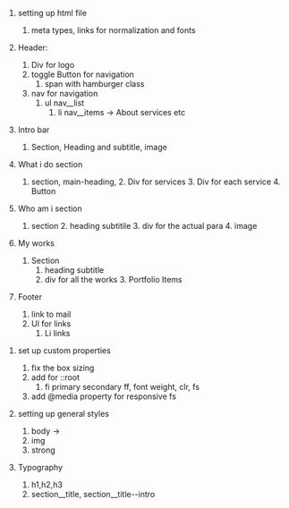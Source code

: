 1. setting up html file
    1. meta types, links for normalization and fonts

2. Header:
    1. Div for logo
    2. toggle Button for navigation 
        1. span with hamburger class
    3. nav for navigation
        1. ul nav__list
            1. li nav__items -> About services etc
    
3. Intro bar
    1. Section, Heading and subtitle, image

4. What i do section
    1. section, main-heading, 
        2. Div for services
            3. Div for each service
        4. Button 


5. Who am i section
    1. section 
        2. heading  subtitile
        3. div for the actual para
        4. image

6. My works
    1. Section
        1. heading subtitle
        2. div for all the works
            3. Portfolio Items

7. Footer
    1. link to mail
    2. Ul for links
        1. Li links


<!-- CSS -->


1. set up custom properties
    1. fix the box sizing
    2. add for ::root
        1. fi primary secondary ff, font weight, clr, fs
    3. add @media property for responsive  fs

2. setting up general styles
    1. body -> 
    2. img
    3. strong

3. Typography
    1. h1,h2,h3
    2. section__title, section__title--intro



    



        
    